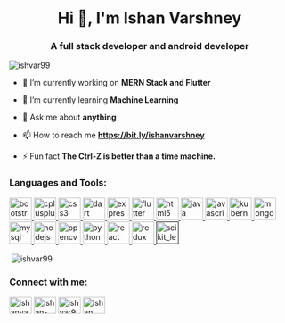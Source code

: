 <h1 align="center">Hi 👋, I'm Ishan Varshney</h1>
<h3 align="center">A full stack developer and android developer</h3>

<p align="left"> <img src="https://komarev.com/ghpvc/?username=ishvar99&label=Profile%20views&color=0e75b6&style=flat" alt="ishvar99" /> </p>

- 🔭 I’m currently working on **MERN Stack and Flutter**

- 🌱 I’m currently learning **Machine Learning**

- 💬 Ask me about **anything**

- 📫 How to reach me **https://bit.ly/ishanvarshney**

- ⚡ Fun fact **The Ctrl-Z is better than a time machine.**


<h3 align="left">Languages and Tools:</h3>
<p align="left"> <a href="https://getbootstrap.com" target="_blank"> <img src="https://devicons.github.io/devicon/devicon.git/icons/bootstrap/bootstrap-plain.svg" alt="bootstrap" width="40" height="40"/> </a> <a href="https://www.w3schools.com/cpp/" target="_blank"> <img src="https://devicons.github.io/devicon/devicon.git/icons/cplusplus/cplusplus-original.svg" alt="cplusplus" width="40" height="40"/> </a> <a href="https://www.w3schools.com/css/" target="_blank"> <img src="https://devicons.github.io/devicon/devicon.git/icons/css3/css3-original-wordmark.svg" alt="css3" width="40" height="40"/> </a> <a href="https://dart.dev" target="_blank"> <img src="https://www.vectorlogo.zone/logos/dartlang/dartlang-icon.svg" alt="dart" width="40" height="40"/> </a>  <a href="https://expressjs.com" target="_blank"> <img src="https://devicons.github.io/devicon/devicon.git/icons/express/express-original-wordmark.svg" alt="express" width="40" height="40"/> </a> <a href="https://flutter.dev" target="_blank"> <img src="https://www.vectorlogo.zone/logos/flutterio/flutterio-icon.svg" alt="flutter" width="40" height="40"/> </a> <a href="https://www.w3.org/html/" target="_blank"> <img src="https://devicons.github.io/devicon/devicon.git/icons/html5/html5-original-wordmark.svg" alt="html5" width="40" height="40"/> </a> <a href="https://www.java.com" target="_blank"> <img src="https://devicons.github.io/devicon/devicon.git/icons/java/java-original-wordmark.svg" alt="java" width="40" height="40"/> </a> <a href="https://developer.mozilla.org/en-US/docs/Web/JavaScript" target="_blank"> <img src="https://devicons.github.io/devicon/devicon.git/icons/javascript/javascript-original.svg" alt="javascript" width="40" height="40"/> </a> <a href="https://kubernetes.io" target="_blank"> <img src="https://www.vectorlogo.zone/logos/kubernetes/kubernetes-icon.svg" alt="kubernetes" width="40" height="40"/> </a> <a href="https://www.mongodb.com/" target="_blank"> <img src="https://devicons.github.io/devicon/devicon.git/icons/mongodb/mongodb-original-wordmark.svg" alt="mongodb" width="40" height="40"/> </a> <a href="https://www.mysql.com/" target="_blank"> <img src="https://devicons.github.io/devicon/devicon.git/icons/mysql/mysql-original-wordmark.svg" alt="mysql" width="40" height="40"/> </a> <a href="https://nodejs.org" target="_blank"> <img src="https://devicons.github.io/devicon/devicon.git/icons/nodejs/nodejs-original-wordmark.svg" alt="nodejs" width="40" height="40"/> </a> <a href="https://opencv.org/" target="_blank"> <img src="https://www.vectorlogo.zone/logos/opencv/opencv-icon.svg" alt="opencv" width="40" height="40"/> </a> <a href="https://www.python.org" target="_blank"> <img src="https://devicons.github.io/devicon/devicon.git/icons/python/python-original.svg" alt="python" width="40" height="40"/> </a> <a href="https://reactjs.org/" target="_blank"> <img src="https://devicons.github.io/devicon/devicon.git/icons/react/react-original-wordmark.svg" alt="react" width="40" height="40"/> </a> <a href="https://redux.js.org" target="_blank"> <img src="https://devicons.github.io/devicon/devicon.git/icons/redux/redux-original.svg" alt="redux" width="40" height="40"/> </a> <a href="" target="_blank"> <img src="https://upload.wikimedia.org/wikipedia/commons/0/05/Scikit_learn_logo_small.svg" alt="scikit_learn" width="40" height="40"/> </a> </p>
<p>&nbsp;<img align="center" src="https://github-readme-stats.vercel.app/api?count_private=true&username=ishvar99&theme=radical&hide=issues" alt="ishvar99" /></p>

<p align="left">
<h3 align="left">Connect with me:</h3>
<a href="https://twitter.com/ishanvarshney12" target="blank"><img align="center" src="https://cdn.jsdelivr.net/npm/simple-icons@3.0.1/icons/twitter.svg" alt="ishanvarshney12" height="30" width="40" /></a>
<a href="https://linkedin.com/in/ishan-varshney-107488148" target="blank"><img align="center" src="https://cdn.jsdelivr.net/npm/simple-icons@3.0.1/icons/linkedin.svg" alt="ishan-varshney-107488148" height="30" width="40" /></a>
<a href="https://instagram.com/ishvar99" target="blank"><img align="center" src="https://cdn.jsdelivr.net/npm/simple-icons@3.0.1/icons/instagram.svg" alt="ishvar99" height="30" width="40" /></a>
<a href="https://www.youtube.com/c/ishan varshney" target="blank"><img align="center" src="https://cdn.jsdelivr.net/npm/simple-icons@3.0.1/icons/youtube.svg" alt="ishan varshney" height="30" width="40" /></a>
</p>

